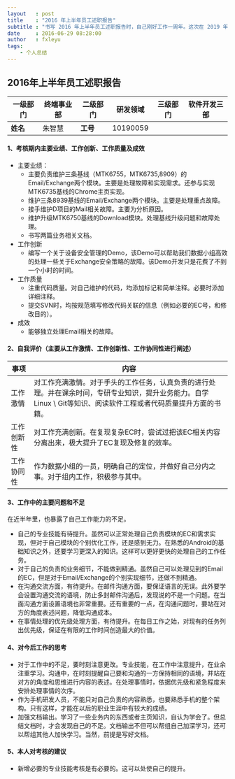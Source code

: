 ```yaml
---
layout   : post
title    : "2016 年上半年员工述职报告"
subtitle : "书写 2016 年上半年员工述职报告时，自己刚好工作一周年。这次在 2019 年整理，有过了三年。"
date     : 2016-06-29 08:28:00
author   : fxleyu
tags:
    - 个人总结
---
```


## 2016年上半年员工述职报告

一级部门 | 终端事业部     | 二级部门|  研发领域 | 三级部门 | 软件开发三部
---------|----------------|---------|-----------|----------|--------
 **姓名**|    朱智慧      |**工号** | 10190059  |          | 	


#### 1、考核期内主要业绩、工作创新、工作质量及成效	
- 主要业绩：
    - 主要负责维护三条基线（MTK6755，MTK6735,8909）的Email/Exchange两个模块。主要是处理故障和实现需求。还参与实现MTK6735基线的Chrome主页实现。
    - 维护三条8939基线的Email/Exchange两个模块。主要是处理重点故障。
    - 接手维护D项目的Mail相关故障。主要为分析原因。
    - 维护升级MTK6750基线的Download模块。处理基线升级问题和故障处理。
    - 书写两篇业务相关文档。
- 工作创新
    - 编写一个关于设备安全管理的Demo，该Demo可以帮助我们数据小组高效的处理一些关于Exchange安全策略的故障。该Demo开发只是花费了不到一个小时的时间。
- 工作质量
    - 注重代码质量。对自己维护的代码，均添加标记和简单注释。必要时添加详细注释。
    - 提交SVN时，均按规范填写修改代码关联的信息（例如必要的EC号，和修改目的）。
- 成效
    - 能够独立处理Email相关的故障。

#### 2、自我评价（主要从工作激情、工作创新性、工作协同性进行阐述）

事项 | 内容
---|---
工作激情  | 对工作充满激情。对于手头的工作任务，认真负责的进行处理。并在课余时间，专研专业知识，提升业务能力。自学Linux \ Git等知识、阅读软件工程或者代码质量提升方面的书籍。
工作创新性| 对工作充满创新。在复现复杂EC时，尝试过把该EC相关内容分离出来，极大提升了EC复现及修复的效率。
工作协同性| 作为数据小组的一员，明确自己的定位，并做好自己分内之事。对于组内工作，积极参与其中。

#### 3、工作中的主要问题和不足
在近半年里，也暴露了自己工作能力的不足。
- 自己的专业技能有待提升。虽然可以正常处理自己负责模块的EC和需求实现，但对于自己模块的个别优化工作，还是感到无力。在熟悉的Android的基础知识之外，还要学习更深入的知识。这样可以更好更快的处理自己的工作任务。
- 对于自己的负责的业务细节，不能做到精通。虽然自己可以处理见到的Email的EC，但是对于Email/Exchange的个别实现细节，还做不到精通。
- 在沟通交流方面，有待提升。在邮件沟通方面，要保证语言的无误。此外要学会设置沟通交流的语境，防止多封邮件沟通后，发现说的不是一个问题。在当面沟通方面设置语境也非常重要。还有重要的一点，在沟通问题时，要站在对方的角度表述问题，降低沟通成本。
- 在事情处理的优先级处理方面，有待提升。在每日工作之始，对现有的任务列出优先级，保证在有限的工作时间创造最大的价值。

#### 4、对今后工作的思考
- 对于工作中的不足，要时刻注意更改。专业技能，在工作中注意提升，在业余注重学习。沟通中，在时刻提醒自己要和沟通的一方保持相同的语境，并站在对方的角度和思维进行内容的表述。在处理事情时，依据优先级和紧急程度来安排处理事情的次序。
- 作为手机研发人员，不能只对自己负责的内容熟悉，也要熟悉手机的整个架构。只有这样，才能在以后的职业生涯中有较大的成绩。
- 加强文档输出。学习了一些业务内的东西或者主页知识，自认为学会了。但总结文档时，才会发现自己的不足。文档输出不但可以帮组自己加深学习，还可以帮组其他人加快学习。当然，前提是写好文档。

#### 5、本人对考核的建议					
- 新增必要的专业技能考核是有必要的。这可以处使自己的提升。
